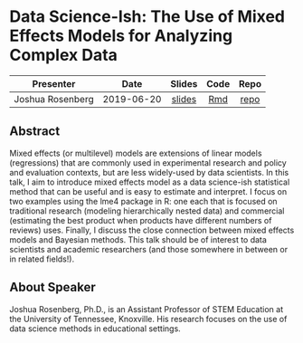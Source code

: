 # Data Science-Ish: The Use of Mixed Effects Models for Analyzing Complex Data

| Presenter | Date | Slides | Code | Repo |
|:---------:|:----:|:------:|:----:|:----:|
| Joshua Rosenberg | 2019-06-20 | [slides](data_science_ish.pdf) | [Rmd](data-science-ish-presentation.Rmd) | [repo](https://github.com/jrosen48/data-science-ish) |

## Abstract

Mixed effects (or multilevel) models are extensions of linear models (regressions) that are commonly used in experimental research and policy and evaluation contexts, but are less widely-used by data scientists. In this talk, I aim to introduce mixed effects model as a data science-ish statistical method that can be useful and is easy to estimate and interpret. I focus on two examples using the lme4 package in R: one each that is focused on traditional research (modeling hierarchically nested data) and commercial (estimating the best product when products have different numbers of reviews) uses. Finally, I discuss the close connection between mixed effects models and Bayesian methods. This talk should be of interest to data scientists and academic researchers (and those somewhere in between or in related fields!).

## About Speaker

Joshua Rosenberg, Ph.D., is an Assistant Professor of STEM Education at the University of Tennessee, Knoxville. His research focuses on the use of data science methods in educational settings.